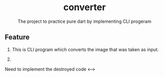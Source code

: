 <h1 align="center">converter</h1>
<div align="center">
    The project to practice pure dart by implementing CLI progeram
</div>

## Feature

1. This is CLI program which converts the image that was taken as input.

2. 

<!--> 
Need to implement the destroyed code
<-->
